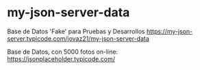 # my-json-server-data
Base de Datos 'Fake' para Pruebas y Desarrollos
https://my-json-server.typicode.com/jovaz21/my-json-server-data

Base de Datos, con 5000 fotos on-line:
https://jsonplaceholder.typicode.com/
